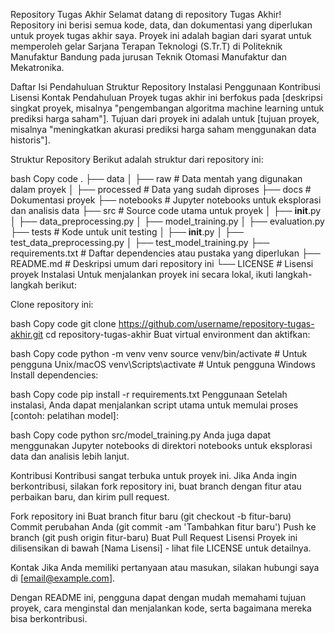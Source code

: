 Repository Tugas Akhir
Selamat datang di repository Tugas Akhir! Repository ini berisi semua kode, data, dan dokumentasi yang diperlukan untuk proyek tugas akhir saya. Proyek ini adalah bagian dari syarat untuk memperoleh gelar Sarjana Terapan Teknologi (S.Tr.T) di Politeknik Manufaktur Bandung pada jurusan Teknik Otomasi Manufaktur dan Mekatronika.

Daftar Isi
Pendahuluan
Struktur Repository
Instalasi
Penggunaan
Kontribusi
Lisensi
Kontak
Pendahuluan
Proyek tugas akhir ini berfokus pada [deskripsi singkat proyek, misalnya "pengembangan algoritma machine learning untuk prediksi harga saham"]. Tujuan dari proyek ini adalah untuk [tujuan proyek, misalnya "meningkatkan akurasi prediksi harga saham menggunakan data historis"].

Struktur Repository
Berikut adalah struktur dari repository ini:

bash
Copy code
.
├── data
│   ├── raw                # Data mentah yang digunakan dalam proyek
│   ├── processed          # Data yang sudah diproses
├── docs                   # Dokumentasi proyek
├── notebooks              # Jupyter notebooks untuk eksplorasi dan analisis data
├── src                    # Source code utama untuk proyek
│   ├── __init__.py
│   ├── data_preprocessing.py
│   ├── model_training.py
│   ├── evaluation.py
├── tests                  # Kode untuk unit testing
│   ├── __init__.py
│   ├── test_data_preprocessing.py
│   ├── test_model_training.py
├── requirements.txt       # Daftar dependencies atau pustaka yang diperlukan
├── README.md              # Deskripsi umum dari repository ini
└── LICENSE                # Lisensi proyek
Instalasi
Untuk menjalankan proyek ini secara lokal, ikuti langkah-langkah berikut:

Clone repository ini:

bash
Copy code
git clone https://github.com/username/repository-tugas-akhir.git
cd repository-tugas-akhir
Buat virtual environment dan aktifkan:

bash
Copy code
python -m venv venv
source venv/bin/activate  # Untuk pengguna Unix/macOS
venv\Scripts\activate     # Untuk pengguna Windows
Install dependencies:

bash
Copy code
pip install -r requirements.txt
Penggunaan
Setelah instalasi, Anda dapat menjalankan script utama untuk memulai proses [contoh: pelatihan model]:

bash
Copy code
python src/model_training.py
Anda juga dapat menggunakan Jupyter notebooks di direktori notebooks untuk eksplorasi data dan analisis lebih lanjut.

Kontribusi
Kontribusi sangat terbuka untuk proyek ini. Jika Anda ingin berkontribusi, silakan fork repository ini, buat branch dengan fitur atau perbaikan baru, dan kirim pull request.

Fork repository ini
Buat branch fitur baru (git checkout -b fitur-baru)
Commit perubahan Anda (git commit -am 'Tambahkan fitur baru')
Push ke branch (git push origin fitur-baru)
Buat Pull Request
Lisensi
Proyek ini dilisensikan di bawah [Nama Lisensi] - lihat file LICENSE untuk detailnya.

Kontak
Jika Anda memiliki pertanyaan atau masukan, silakan hubungi saya di [email@example.com].

Dengan README ini, pengguna dapat dengan mudah memahami tujuan proyek, cara menginstal dan menjalankan kode, serta bagaimana mereka bisa berkontribusi.
